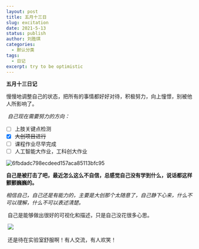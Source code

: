 ```yaml
---
layout: post
title: 五月十三日
slug: excitation 
date: 2021-5-13
status: publish
author: 刘胜琪
categories: 
  - 默认分类
tags: 
  - 日记
excerpt: try to be optimistic
---
```


**五月十三日记**

​	慢慢地调整自己的状态，把所有的事情都好好对待，积极努力，向上憧憬，别被他人所影响了。

​	*自己现在需要努力的方向：*

- [ ] 上肢关键点检测
- [x] ~~大创项目进行~~
- [ ] 课程作业尽早完成
- [ ] 人工智能大作业，工科创大作业

![6fbdadc798ecdeed157aca85113bfc95](myimages/6fbdadc798ecdeed157aca85113bfc95.jpg)

​	**自己是被打击了吧，最近怎么这么不自信，总感觉自己没有学到什么，说话都这样颤颤巍巍的。**

​	*相信自己，自己还是有能力的，主要是大创那个太随意了，自己静下心来，什么不可以理解，什么不可以表述清楚。*

​	自己是能够做出很好的可视化和描述，只是自己没花很多心思。

​	![](https://im0-tub-com.yandex.net/i?id=ab4529ed042722d9b8660c26485fe904&n=13)

​	还是待在实验室舒服啊！有人交流，有人欢笑！